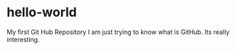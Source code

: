 # hello-world
My first Git Hub Repository
I am just trying to know what is GitHub. Its really interesting.
